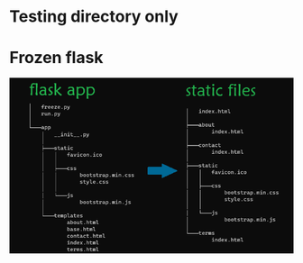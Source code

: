 # Testing directory only

# Frozen flask

<img src="https://raw.githubusercontent.com/nagasudhirpulla/taming_python/refs/heads/master/blog/skills/assets/img/frozen%20flask.png">

